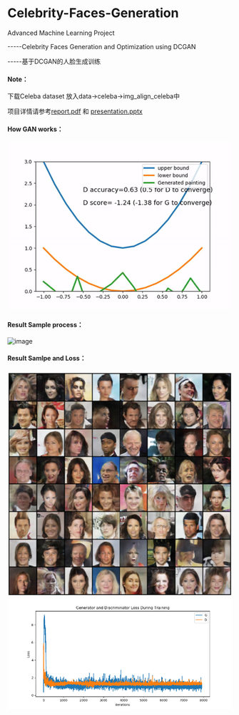 # Celebrity-Faces-Generation
Advanced Machine Learning Project 

-----Celebrity Faces Generation and Optimization using DCGAN

-----基于DCGAN的人脸生成训练

#### Note：
下载Celeba dataset 放入data->celeba->img_align_celeba中

项目详情请参考[report.pdf](https://github.com/bigbro0991/Celebrity-Faces-Generation/blob/master/report.pdf) 和 [presentation.pptx](https://github.com/bigbro0991/Celebrity-Faces-Generation/blob/master/Presentation.pdf)

#### How GAN works：
![image](https://github.com/bigbro0991/Celebrity-Faces-Generation/blob/master/data/celeba/img_align_celeba/image8.gif)

#### Result Sample process：
![image](https://github.com/bigbro0991/Celebrity-Faces-Generation/blob/master/data/celeba/img_align_celeba/image14.gif)

#### Result Samlpe and Loss：
![image](https://github.com/bigbro0991/Celebrity-Faces-Generation/blob/master/data/celeba/img_align_celeba/image24.png)
![image](https://github.com/bigbro0991/Celebrity-Faces-Generation/blob/master/data/celeba/img_align_celeba/image22.png)
